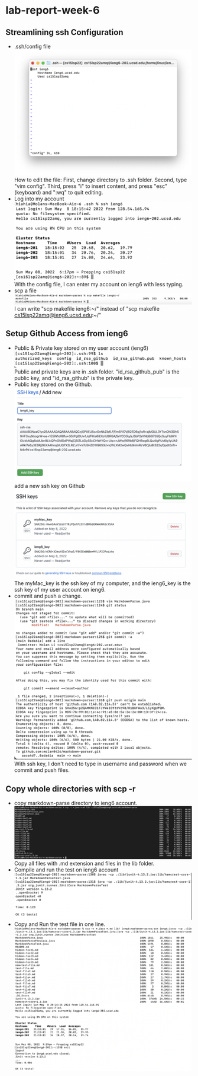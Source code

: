# lab-report-week-6
## Streamlining ssh Configuration
* .ssh/config file
![edit .ssh/config file](screenshot_week6/1_edit_config_file.png)
    How to edit the file: First, change directory to .ssh folder. Second, type "vim config". Third, press "i" to insert content, and press "esc" (keyboard) and ":wq" to quit editing. 
* Log into my account
![ssh_login](screenshot_week6/1_ssh_login.png)
    With the config file, I can enter my account on ieng6 with less typing.
* scp a file
![scp](screenshot_week6/1_scp_file.png)
    I can write "scp makefile ieng6:~/" instead of "scp makefile cs15lsp22amq@ieng6.ucsd.edu:~/"


## Setup Github Access from ieng6
* Public & Private key stored on my user account (ieng6)
![ieng6_server](screenshot_week6/2_ieng6_server_Public_private_key.png)
    Public and private keys are in .ssh folder. "id_rsa_github_pub" is the public key, and "id_rsa_github" is the private key.
* Public key stored on the Github.
![](screenshot_week6/2_Github_public_key.png)
add a new ssh key on Github
![](screenshot_week6/2_Github_public_key1.png)
The myMac_key is the ssh key of my computer, and the ieng6_key is the ssh key of my user account on ieng6.
* commit and push a change.
![](screenshot_week6/2_commit_push.png)
With ssh key, I don't need to type in username and password when we commit and push files.

## Copy whole directories with scp -r
* copy markdown-parse directory to ieng6 account.
![](screenshot_week6/3_copy_file.png)
    Copy all files with .md extension and files in the lib folder.
* Compile and run the test on ieng6 account
![](screenshot_week6/3_runfile.png)
* Copy and Run the test file in one line.
![](screenshot_week6/3_run_together.png)


